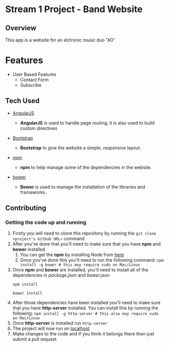 # Stream 1 Project - Band Website 

## Overview 

This app is a website for an elctronic music duo 'XO'

# Features

- User Based Features
 	- Contact Form
 	- Subscribe

## Tech Used 
- [AngularJS](https://angularjs.org/)
	- **AngularJS** is used to handle page routing, it is also used to build custom directives

- [Bootstrap](http://getbootstrap.com/)
	- **Bootstrap** to give the website a simple, responsive layout. 

- [npm](https://npmjs.com/)
	- **npm** to help manage some of the dependencies in the website. 

- [bower](https://bower.io/)
	- **Bower** is used to manage the installation of the libraries and frameworks. 


## Contributing 
### Getting the code up and running
1. Firstly you will need to clone this repository by running the ``` git clone <project's Gitbub URL> ``` command
2. After you've done that you'll need to make sure that you have **npm** and **bower** installed 
	1. You can get the **npm** by installing Node from [here](https://nodejs.org/en/)
	2. Once you've done this you'll need to run the following command:
		`npm install -g bower # this may require sudo on Mac/Linux`
3. Once **npm** and **bower** are installed, you'll need to install all of the dependencies in *package.json* and *bower.json*
	```
	npm install

	bower install  
	```
4. After those dependencies have been installed you'll need to make sure that you have **http-server** installed. You can install this by running the following: ```npm install -g http-server # this also may require sudo on Mac/Linux ```
5. Once **http-server** is installed run ```http-server```
6. The project will now run on [localhost](http://127.0.0.1:8080)
7. Make changes to the code and if you think it belongs there then just submit a pull request.